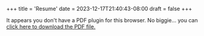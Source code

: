 +++
title = 'Resume'
date = 2023-12-17T21:40:43-08:00
draft = false
+++
<object data="/Conner Chu's Resume.pdf" type="application/pdf" width="100%" height="1020px">
    <p>It appears you don't have a PDF plugin for this browser. No biggie... you can <a href="/Conner Chu's Resume.pdf">click here to download the PDF file.</a></p>
</object>